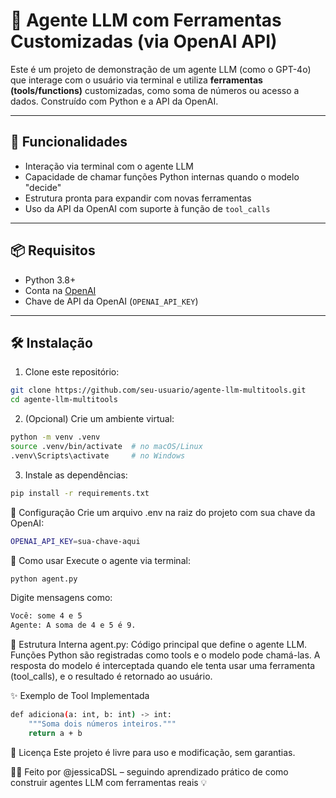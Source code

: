 # 🤖 Agente LLM com Ferramentas Customizadas (via OpenAI API)

Este é um projeto de demonstração de um agente LLM (como o GPT-4o) que interage com o usuário via terminal e utiliza **ferramentas (tools/functions)** customizadas, como soma de números ou acesso a dados. Construído com Python e a API da OpenAI.

---

## 🚀 Funcionalidades

- Interação via terminal com o agente LLM
- Capacidade de chamar funções Python internas quando o modelo "decide"
- Estrutura pronta para expandir com novas ferramentas
- Uso da API da OpenAI com suporte à função de `tool_calls`

---

## 📦 Requisitos

- Python 3.8+
- Conta na [OpenAI](https://platform.openai.com/)
- Chave de API da OpenAI (`OPENAI_API_KEY`)

---

## 🛠️ Instalação

1. Clone este repositório:

```bash
git clone https://github.com/seu-usuario/agente-llm-multitools.git
cd agente-llm-multitools
```

2. (Opcional) Crie um ambiente virtual:

```bash
python -m venv .venv
source .venv/bin/activate  # no macOS/Linux
.venv\Scripts\activate     # no Windows
```

3. Instale as dependências:

```bash
pip install -r requirements.txt
```

🔐 Configuração
Crie um arquivo .env na raiz do projeto com sua chave da OpenAI:

```bash
OPENAI_API_KEY=sua-chave-aqui
```

🧪 Como usar
Execute o agente via terminal:

```bash
python agent.py
```

Digite mensagens como:

```bash
Você: some 4 e 5
Agente: A soma de 4 e 5 é 9.
```

🧠 Estrutura Interna
agent.py: Código principal que define o agente LLM.
Funções Python são registradas como tools e o modelo pode chamá-las.
A resposta do modelo é interceptada quando ele tenta usar uma ferramenta (tool_calls), e o resultado é retornado ao usuário.

✨ Exemplo de Tool Implementada

```bash
def adiciona(a: int, b: int) -> int:
    """Soma dois números inteiros."""
    return a + b
```

📌 Licença
Este projeto é livre para uso e modificação, sem garantias.

🧙‍♀️ Feito por @jessicaDSL – seguindo aprendizado prático de como construir agentes LLM com ferramentas reais 💡

